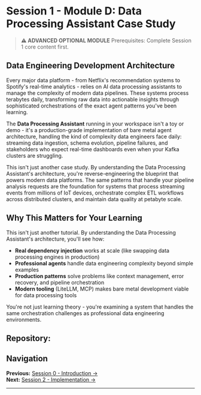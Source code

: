 # Session 1 - Module D: Data Processing Assistant Case Study

> **⚠️ ADVANCED OPTIONAL MODULE**
> Prerequisites: Complete Session 1 core content first.

## Data Engineering Development Architecture

Every major data platform - from Netflix's recommendation systems to Spotify's real-time analytics - relies on AI data processing assistants to manage the complexity of modern data pipelines. These systems process terabytes daily, transforming raw data into actionable insights through sophisticated orchestrations of the exact agent patterns you've been learning.

The **Data Processing Assistant** running in your workspace isn't a toy or demo - it's a production-grade implementation of bare metal agent architecture, handling the kind of complexity data engineers face daily: streaming data ingestion, schema evolution, pipeline failures, and stakeholders who expect real-time dashboards even when your Kafka clusters are struggling.

This isn't just another case study. By understanding the Data Processing Assistant's architecture, you're reverse-engineering the blueprint that powers modern data platforms. The same patterns that handle your pipeline analysis requests are the foundation for systems that process streaming events from millions of IoT devices, orchestrate complex ETL workflows across distributed clusters, and maintain data quality at petabyte scale.

## Why This Matters for Your Learning

This isn't just another tutorial. By understanding the Data Processing Assistant's architecture, you'll see how:

- **Real dependency injection** works at scale (like swapping data processing engines in production)  
- **Professional agents** handle data engineering complexity beyond simple examples  
- **Production patterns** solve problems like context management, error recovery, and pipeline orchestration  
- **Modern tooling** (LiteLLM, MCP) makes bare metal development viable for data processing tools  

You're not just learning theory - you're examining a system that handles the same orchestration challenges as professional data engineering environments.

**Repository**:
---

## Navigation

**Previous:** [Session 0 - Introduction →](Session0_*.md)  
**Next:** [Session 2 - Implementation →](Session2_*.md)

---
